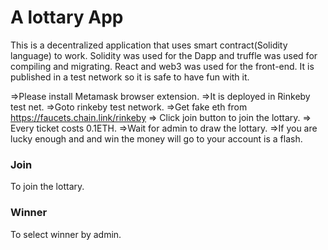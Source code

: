 # A lottary App

This is a decentralized application that uses smart contract(Solidity language) to work. Solidity was used for the Dapp and truffle was used for compiling and migrating.
React and web3 was used for the front-end. It is published in a test network so it is safe to have fun with it.

=>Please install Metamask browser extension.
=>It is deployed in Rinkeby test net.
=>Goto rinkeby test network.
=>Get fake eth from https://faucets.chain.link/rinkeby
=> Click join button to join the lottary.
=> Every ticket costs 0.1ETH.
=>Wait for admin to draw the lottary.
=>If you are lucky enough and and win the money will go to your account is a flash.

### Join

To join the lottary.

### Winner

To select winner by admin.
